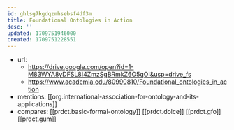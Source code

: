 ```yaml
---
id: ghlsg7kgdqzmhsebsf4df3m
title: Foundational Ontologies in Action
desc: ''
updated: 1709751946000
created: 1709751228551
---
```


- url:
  - https://drive.google.com/open?id=1-M83WYA8yDFSL8I4ZmzSgBRmkZ6O5qOI&usp=drive_fs
  - https://www.academia.edu/80990810/Foundational_ontologies_in_action
- mentions: [[org.international-association-for-ontology-and-its-applications]]
- compares: [[prdct.basic-formal-ontology]] [[prdct.dolce]] [[prdct.gfo]] [[prdct.gum]]
